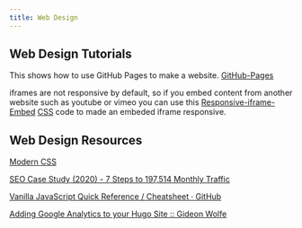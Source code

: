 ```yaml
---
title: Web Design
---
```


## Web Design Tutorials

This shows how to use GitHub Pages to make a website. [GitHub-Pages](github-pages.md)

iframes are not responsive by default, so if you embed content from another website such as youtube or vimeo you can use this [Responsive-iframe-Embed](../responsive-iframe-embed.md) [CSS](css.md) code to made an embeded iframe responsive.

## Web Design Resources

[Modern CSS](https://moderncss.dev/)

[SEO Case Study (2020) - 7 Steps to 197,514 Monthly Traffic](https://apollodigital.io/blog/seo-case-study)

[Vanilla JavaScript Quick Reference / Cheatsheet · GitHub](https://gist.github.com/thegitfather/9c9f1a927cd57df14a59c268f118ce86)

[Adding Google Analytics to your Hugo Site :: Gideon Wolfe](https://gideonwolfe.com/posts/sysadmin/hugo/hugogoogleanalytics/)
